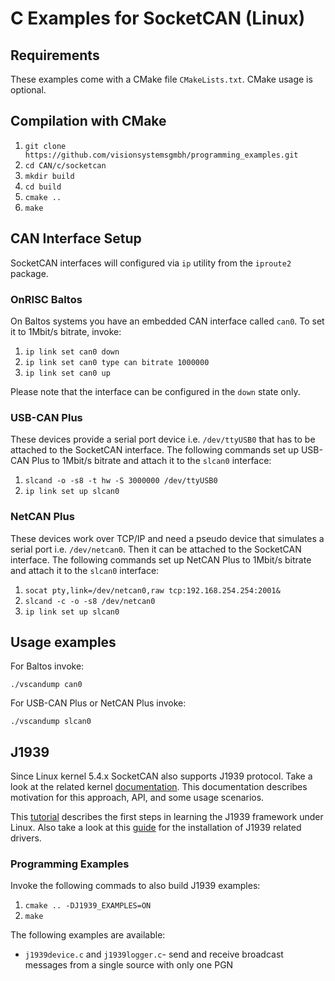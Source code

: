 C Examples for SocketCAN (Linux)
================================

## Requirements

These examples come with a CMake file `CMakeLists.txt`. CMake usage is optional.

## Compilation with CMake

1. `git clone https://github.com/visionsystemsgmbh/programming_examples.git`
2. `cd CAN/c/socketcan`
3. `mkdir build`
4. `cd build`
5. `cmake ..`
6. `make`

## CAN Interface Setup

SocketCAN interfaces will configured via `ip` utility from the `iproute2`
package.

### OnRISC Baltos

On Baltos systems you have an embedded CAN interface called `can0`. To set it
to 1Mbit/s bitrate, invoke:

1. `ip link set can0 down`
2. `ip link set can0 type can bitrate 1000000`
3. `ip link set can0 up`

Please note that the interface can be configured in the `down` state only.

### USB-CAN Plus

These devices provide a serial port device i.e. `/dev/ttyUSB0` that has
to be attached to the SocketCAN interface. The following commands set up
USB-CAN Plus to 1Mbit/s bitrate and attach it to the `slcan0` interface:

1. `slcand -o -s8 -t hw -S 3000000 /dev/ttyUSB0`
2. `ip link set up slcan0`

### NetCAN Plus

These devices work over TCP/IP and need a pseudo device that simulates a
serial port i.e. `/dev/netcan0`. Then it can be attached to the
SocketCAN interface. The following commands set up NetCAN Plus to
1Mbit/s bitrate and attach it to the `slcan0` interface:

1. `socat pty,link=/dev/netcan0,raw tcp:192.168.254.254:2001&`
2. `slcand -c -o -s8 /dev/netcan0`
2. `ip link set up slcan0`

## Usage examples

For Baltos invoke:

    ./vscandump can0

For USB-CAN Plus or NetCAN Plus invoke:

    ./vscandump slcan0

## J1939

Since Linux kernel 5.4.x SocketCAN also supports J1939 protocol. Take a look at
the related kernel [documentation](https://www.kernel.org/doc/html/latest/networking/j1939.html). This documentation describes motivation
for this approach, API, and some usage scenarios.

This [tutorial](https://github.com/linux-can/can-utils/blob/master/can-j1939-kickstart.md) describes the first steps in learning the J1939
framework under Linux. Also take a look at this [guide](https://github.com/linux-can/can-utils/blob/master/can-j1939-install-kernel-module.md) for the
installation of J1939 related drivers.

### Programming Examples

Invoke the following commads to also build J1939 examples:

1. `cmake .. -DJ1939_EXAMPLES=ON`
2. `make`

The following examples are available:

* `j1939device.c` and `j1939logger.c`- send and receive broadcast
messages from a single source with only one PGN
